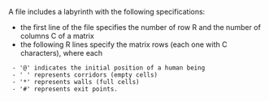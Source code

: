 A file includes a labyrinth with the following specifications:
* the first line of the file specifies the number of row R and the
  number of columns C of a matrix
* the following R lines specify the matrix rows (each one with C
  characters), where each






```
 - '@' indicates the initial position of a human being
 - ' ' represents corridors (empty cells)
 - '*' represents walls (full cells)
 - '#' represents exit points.

```
